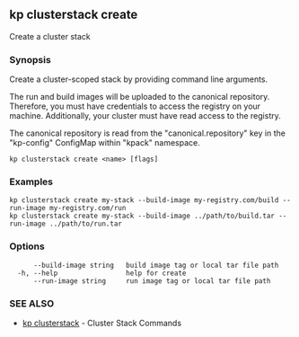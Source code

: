 ## kp clusterstack create

Create a cluster stack

### Synopsis

Create a cluster-scoped stack by providing command line arguments.

The run and build images will be uploaded to the canonical repository.
Therefore, you must have credentials to access the registry on your machine.
Additionally, your cluster must have read access to the registry.

The canonical repository is read from the "canonical.repository" key in the "kp-config" ConfigMap within "kpack" namespace.


```
kp clusterstack create <name> [flags]
```

### Examples

```
kp clusterstack create my-stack --build-image my-registry.com/build --run-image my-registry.com/run
kp clusterstack create my-stack --build-image ../path/to/build.tar --run-image ../path/to/run.tar
```

### Options

```
      --build-image string   build image tag or local tar file path
  -h, --help                 help for create
      --run-image string     run image tag or local tar file path
```

### SEE ALSO

* [kp clusterstack](kp_clusterstack.md)	 - Cluster Stack Commands

